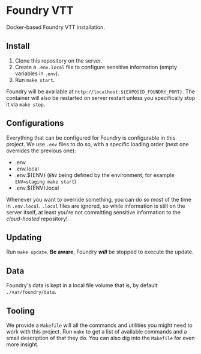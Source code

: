 Foundry VTT
===

Docker-based Foundry VTT installation.

## Install
1. Clone this repository on the server.
2. Create a `.env.local` file to configure sensitive information (empty variables in `.env`).
3. Run `make start`.

Foundry will be available at `http://localhost:${EXPOSED_FOUNDRY_PORT}`. The container will also be restarted on server
restart unless you specifically stop it via `make stop`.

## Configurations

Everything that can be configured for Foundry is configurable in this project. We use `.env` files to do so, with a 
specific loading order (next one overrides the previous one): 

- .env
- .env.local
- .env.${ENV} (`ENV` being defined by the environment, for example `ENV=staging make start`)
- .env.${ENV}.local

Whenever you want to override something, you can do so most of the time in `.env.local`. `.local` files are ignored, so
while information is still on the server itself, at least you're not committing sensitive information to the
*cloud-hosted* repository!

## Updating
Run `make update`. **Be aware**, Foundry ***will*** be stopped to execute the update.

## Data
Foundry's data is kept in a local file volume that is, by default `./var/foundry/data`.

## Tooling
We provide a `Makefile` will all the commands and utilities you might need to work with this project. Run `make` to get
a list of available commands and a small description of that they do. You can also dig into the `Makefile` for even more
insight.

